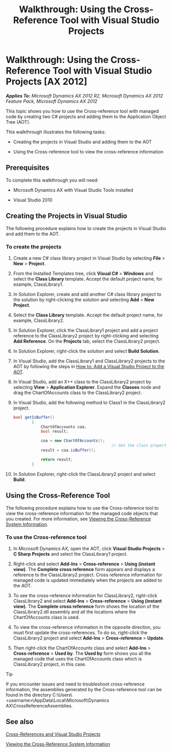 ﻿---
title: 'Walkthrough: Using the Cross-Reference Tool with Visual Studio Projects'
TOCTitle: 'Walkthrough: Using the Cross-Reference Tool with Visual Studio Projects'
ms:assetid: 69f72091-94ef-4557-8357-40c0dc74a7bf
ms:mtpsurl: https://msdn.microsoft.com/en-us/library/Gg889239(v=AX.60)
ms:contentKeyID: 35272136
ms.date: 11/21/2012
mtps_version: v=AX.60
dev_langs:
- csharp
---

# Walkthrough: Using the Cross-Reference Tool with Visual Studio Projects [AX 2012]


_**Applies To:** Microsoft Dynamics AX 2012 R2, Microsoft Dynamics AX 2012 Feature Pack, Microsoft Dynamics AX 2012_

This topic shows you how to use the Cross-reference tool with managed code by creating two C\# projects and adding them to the Application Object Tree (AOT).

This walkthrough illustrates the following tasks:

  - Creating the projects in Visual Studio and adding them to the AOT

  - Using the Cross-reference tool to view the cross-reference information

## Prerequisites

To complete this walkthrough you will need:

  - Microsoft Dynamics AX with Visual Studio Tools installed

  - Visual Studio 2010

## Creating the Projects in Visual Studio

The following procedure explains how to create the projects in Visual Studio and add them to the AOT.

### To create the projects

1.  Create a new C\# class library project in Visual Studio by selecting **File** \> **New** \> **Project**.

2.  From the Installed Templates tree, click **Visual C\#** \> **Windows** and select the **Class Library** template. Accept the default project name, for example, ClassLibrary1.

3.  In Solution Explorer, create and add another C\# class library project to the solution by right-clicking the solution and selecting **Add** \> **New Project**.

4.  Select the **Class Library** template. Accept the default project name, for example, ClassLibrary2.

5.  In Solution Explorer, click the ClassLibrary1 project and add a project reference to the ClassLibrary2 project by right-clicking and selecting **Add Reference**. On the **Projects** tab, select the ClassLibrary2 project.

6.  In Solution Explorer, right-click the solution and select **Build Solution**.

7.  In Visual Studio, add the ClassLibrary1 and ClassLibrary2 projects to the AOT by following the steps in [How to: Add a Visual Studio Project to the AOT](how-to-add-a-visual-studio-project-to-the-aot.md).

8.  In Visual Studio, add an X++ class to the ClassLibrary2 project by selecting **View** \> **Application Explorer**. Expand the **Classes** node and drag the ChartOfAccounts class to the ClassLibrary2 project.

9.  In Visual Studio, add the following method to Class1 in the ClassLibrary2 project.
    
    ``` csharp
    bool getIsBuffer()
            {
                ChartOfAccounts coa;
                bool result;
    
                coa = new ChartOfAccounts();
                                               // Get the class property and return it.
                result = coa.isBuffer();
    
                return result;
            }
    ```

10. In Solution Explorer, right-click the ClassLibrary2 project and select **Build**.

## Using the Cross-Reference Tool

The following procedure explains how to use the Cross-reference tool to view the cross-reference information for the managed code objects that you created. For more information, see [Viewing the Cross-Reference System Information](viewing-the-cross-reference-system-information.md).

### To use the Cross-reference tool

1.  In Microsoft Dynamics AX, open the AOT, click **Visual Studio Projects** \> **C Sharp Projects** and select the ClassLibrary1 project.

2.  Right-click and select **Add-Ins** \> **Cross-reference** \> **Using (instant view)**. The **Complete cross reference** form appears and displays a reference to the ClassLibrary2 project. Cross reference information for managed code is updated immediately when the projects are added to the AOT.

3.  To see the cross-reference information for ClassLibrary2, right-click ClassLibrary2 and select **Add-Ins** \> **Cross-reference** \> **Using (instant view)**. The **Complete cross reference** form shows the location of the ClassLibrary2.dll assembly and all the locations where the ChartOfAccounts class is used.

4.  To view the cross-reference information in the opposite direction, you must first update the cross-references. To do so, right-click the ClassLibrary2 project and select **Add-Ins** \> **Cross-reference** \> **Update**.

5.  Then right-click the ChartOfAccounts class and select **Add-Ins** \> **Cross-reference** \> **Used by**. The **Used by** form shows you all the managed code that uses the ChartOfAccounts class which is ClassLibrary2 project, in this case.


> [!TIP]
> <P>If you encounter issues and need to troubleshoot cross-reference information, the assemblies generated by the Cross-reference tool can be found in the directory C:\Users\&lt;username&gt;\AppData\Local\Microsoft\Dynamics AX\CrossReferenceAssemblies.</P>



## See also

[Cross-References and Visual Studio Projects](cross-references-and-visual-studio-projects.md)

[Viewing the Cross-Reference System Information](viewing-the-cross-reference-system-information.md)

